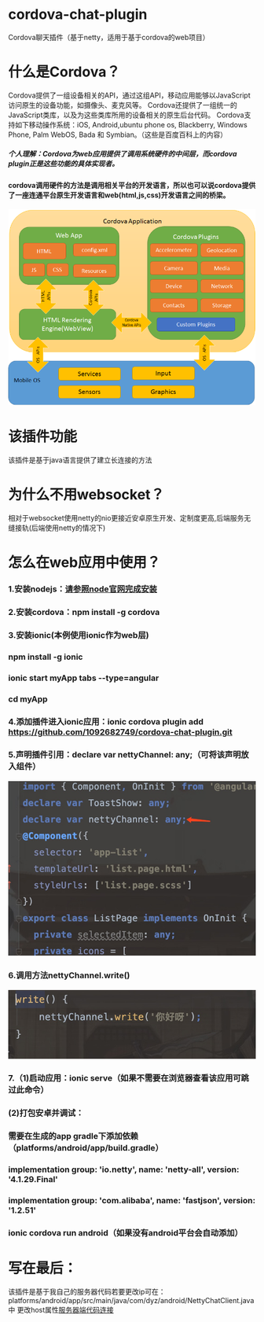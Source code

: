 # cordova-chat-plugin
Cordova聊天插件（基于netty，适用于基于cordova的web项目）
# 什么是Cordova？
Cordova提供了一组设备相关的API，通过这组API，移动应用能够以JavaScript访问原生的设备功能，如摄像头、麦克风等。
Cordova还提供了一组统一的JavaScript类库，以及为这些类库所用的设备相关的原生后台代码。
Cordova支持如下移动操作系统：iOS, Android,ubuntu phone os, Blackberry, Windows Phone, Palm WebOS, Bada 和 Symbian。（这些是百度百科上的内容）
##### 个人理解：Cordova为web应用提供了调用系统硬件的中间层，而cordova plugin正是这些功能的具体实现者。
#### cordova调用硬件的方法是调用相关平台的开发语言，所以也可以说cordova提供了一座连通平台原生开发语言和web(html,js,css)开发语言之间的桥梁。
#### <img src="https://raw.githubusercontent.com/1092682749/pictureService/master/cordovaapparchitecture.png"/>
# 该插件功能
该插件是基于java语言提供了建立长连接的方法
# 为什么不用websocket？
相对于websocket使用netty的nio更接近安卓原生开发、定制度更高,后端服务无缝接轨(后端使用netty的情况下)
# 怎么在web应用中使用？
### 1.安装nodejs：<a href="https://nodejs.org/en/">请参照node官网完成安装</a>
### 2.安装cordova：npm install -g cordova
### 3.安装ionic(本例使用ionic作为web层)
### npm install -g ionic
### ionic start myApp tabs --type=angular
### cd myApp
### 4.添加插件进入ionic应用：ionic cordova plugin add https://github.com/1092682749/cordova-chat-plugin.git
### 5.声明插件引用：declare var nettyChannel: any;（可将该声明放入组件）
##### <img src = "https://raw.githubusercontent.com/1092682749/pictureService/master/33E91F92-8C5B-422D-83E0-6A64CDEE3F05.png"/>
### 6.调用方法nettyChannel.write()
#### <img src = "https://raw.githubusercontent.com/1092682749/pictureService/master/201CC1D4-394E-4C54-AC7C-57EE4D16A8B9.png"/>
### 7.（1)启动应用：ionic serve（如果不需要在浏览器查看该应用可跳过此命令）
###     (2)打包安卓并调试：
###    需要在生成的app gradle下添加依赖（platforms/android/app/build.gradle）
###    implementation group: 'io.netty', name: 'netty-all', version: '4.1.29.Final'
###    implementation group: 'com.alibaba', name: 'fastjson', version: '1.2.51'
###    ionic cordova run android（如果没有android平台会自动添加）
# 写在最后：
该插件是基于我自己的服务器代码若要更改ip可在：platforms/android/app/src/main/java/com/dyz/android/NettyChatClient.java中
更改host属性<a href="https://github.com/1092682749/Magic-Server.git">服务器端代码连接</a>

